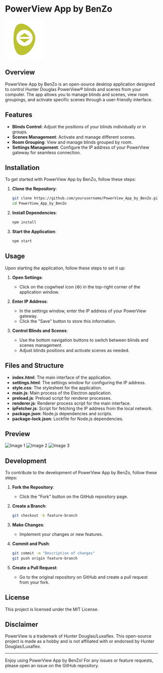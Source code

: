 # PowerView App by BenZo

<img src="PowerView.png" alt="PowerView Logo" width="128" height="128">

## Overview

PowerView App by BenZo is an open-source desktop application designed to control Hunter Douglas PowerView® blinds and scenes from your computer. The app allows you to manage blinds and scenes, view room groupings, and activate specific scenes through a user-friendly interface.

## Features

- **Blinds Control**: Adjust the positions of your blinds individually or in groups.
- **Scenes Management**: Activate and manage different scenes.
- **Room Grouping**: View and manage blinds grouped by room.
- **Settings Management**: Configure the IP address of your PowerView gateway for seamless connection.

## Installation

To get started with PowerView App by BenZo, follow these steps:

1. **Clone the Repository**:
    ```sh
    git clone https://github.com/yourusername/PowerView_App_by_BenZo.git
    cd PowerView_App_by_BenZo
    ```

2. **Install Dependencies**:
    ```sh
    npm install
    ```

3. **Start the Application**:
    ```sh
    npm start
    ```

## Usage

Upon starting the application, follow these steps to set it up:

1. **Open Settings**:
    - Click on the cogwheel icon (⚙️) in the top-right corner of the application window.
    
2. **Enter IP Address**:
    - In the settings window, enter the IP address of your PowerView gateway.
    - Click the "Save" button to store this information.

3. **Control Blinds and Scenes**:
    - Use the bottom navigation buttons to switch between blinds and scenes management.
    - Adjust blinds positions and activate scenes as needed.

## Files and Structure

- **index.html**: The main interface of the application.
- **settings.html**: The settings window for configuring the IP address.
- **style.css**: The stylesheet for the application.
- **main.js**: Main process of the Electron application.
- **preload.js**: Preload script for renderer processes.
- **renderer.js**: Renderer process script for the main interface.
- **ipFetcher.js**: Script for fetching the IP address from the local network.
- **package.json**: Node.js dependencies and scripts.
- **package-lock.json**: Lockfile for Node.js dependencies.

## Preview

<img src="https://github.com/KingBendico/PowerView_app_by_benZo/assets/29133994/c415ffdb-239e-4b11-82df-2ff616fef8ea" alt="Image 1" width="200" height="150">

<img src="https://github.com/KingBendico/PowerView_app_by_benZo/assets/29133994/3654adf7-a04b-498d-aebd-0e4d3337c091" alt="Image 2" width="200" height="150">

<img src="https://github.com/KingBendico/PowerView_app_by_benZo/assets/29133994/0c773185-9aa1-4342-a99b-7006e8128e9b" alt="Image 3" width="150" height="250">

## Development

To contribute to the development of PowerView App by BenZo, follow these steps:

1. **Fork the Repository**:
    - Click the "Fork" button on the GitHub repository page.

2. **Create a Branch**:
    ```sh
    git checkout -b feature-branch
    ```

3. **Make Changes**:
    - Implement your changes or new features.

4. **Commit and Push**:
    ```sh
    git commit -m "Description of changes"
    git push origin feature-branch
    ```

5. **Create a Pull Request**:
    - Go to the original repository on GitHub and create a pull request from your fork.

## License

This project is licensed under the MIT License.

## Disclaimer

PowerView is a trademark of Hunter Douglas/Luxaflex. This open-source project is made as a hobby and is not affiliated with or endorsed by Hunter Douglas/Luxaflex.

---

Enjoy using PowerView App by BenZo! For any issues or feature requests, please open an issue on the GitHub repository.
